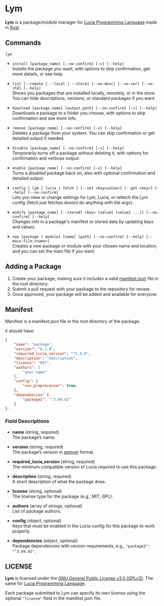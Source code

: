 # Lym

**Lym** is a package/module manager for [Lucia Programming Language](https://github.com/SirPigari/lucia-rust) made in [Rust](https://rust-lang.org)

## Commands

`lym`  
- `install [package_name] [--no-confirm] [-v] [--help]`  
  Installs the package you want, with options to skip confirmation, get more details, or see help.

- `list [--remote | --local | --store] [--no-desc] [--no-ver] [--no-std] [--help]`  
  Shows you packages that are installed locally, remotely, or in the store. You can hide descriptions, versions, or standard packages if you want.

- `download [package_name] [output_path] [--no-confirm] [-v] [--help]`  
  Downloads a package to a folder you choose, with options to skip confirmation and see more info.

- `remove [package_name] [--no-confirm] [-v] [--help]`  
  Deletes a package from your system. You can skip confirmation or get detailed output if needed.

- `disable [package_name] [--no-confirm] [-v] [--help]`  
  Temporarily turns off a package without deleting it, with options for confirmation and verbose output.

- `enable [package_name] [--no-confirm] [-v] [--help]`  
  Turns a disabled package back on, also with optional confirmation and detailed output.

- `config [ lym | lucia | fetch ] [--set <key=value>] [--get <key>] [--help] [--no-confirm]`  
  Lets you view or change settings for Lym, Lucia, or refetch the Lym config (fetch just fetches doesnt do anything with the argv).

- `modify [package_name] [--stored] <key> [value1 [value2 ...]] [--no-confirm] [--help]`  
  Changes info in a package's manifest or stored data by updating keys and values.

- `new [package | module] [name] [path] [--no-confirm] [--help] [--main-file:<name>]`  
  Creates a new package or module with your chosen name and location, and you can set the main file if you want.

## Adding a Package

1. Create your package, making sure it includes a valid [manifest.json](#manifest) file in the root directory.  
2. Submit a pull request with your package to the repository for review.  
3. Once approved, your package will be added and available for everyone.


## Manifest

Manifest is a manifest.json file in the root directory of the package.

it should have:
```json
{
    "name": "package",
    "version": "0.1.0",
    "required_lucia_version": "^2.0.0",
    "description": "description",
    "license": "MIT",
    "authors": [
        "your name"
    ],
    "config": {
        "use_preprocessor": true,
    },
    "dependencies" {
        "package2": "^3.69.42"
    }
}
```

### Field Descriptions

- **name** (string, required)  
  The package’s name.

- **version** (string, required)  
  The package’s version in [semver](https://semver.org/) format.

- **required_lucia_version** (string, required)  
  The minimum compatible version of Lucia required to use this package.

- **description** (string, required)  
  A short description of what the package does.

- **license** (string, optional)  
  The license type for the package (e.g., MIT, GPL).

- **authors** (array of strings, optional)  
  List of package authors.

- **config** (object, optional)  
  Keys that must be enabled in the Lucia config for this package to work properly.

- **dependencies** (object, optional)  
  Package dependencies with version requirements, e.g., `"package2": "^3.69.42"`.


## LICENSE

**Lym** is licensed under the [GNU General Public License v3.0 (GPLv3)](LICENSE).
The same for [Lucia Programming Language](https://github.com/SirPigari/lucia-rust).

Each package submitted to Lym can specify its own license using the optional `"license"` field in the manifest.json file.
